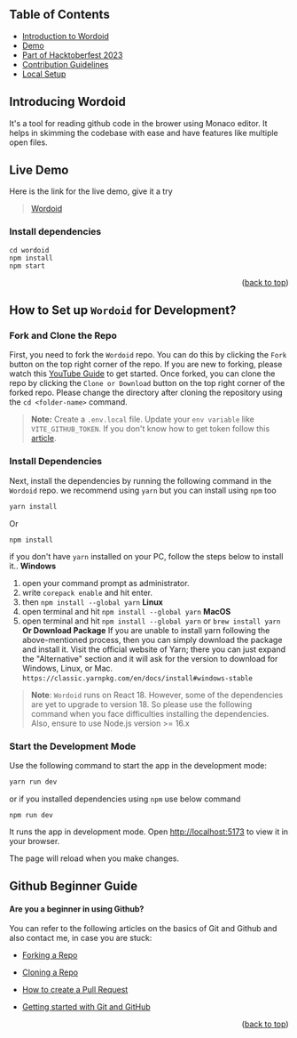 ## Table of Contents
- [Introduction to Wordoid](#introducing-Wordoid)
- [Demo](#live-demo)
- [Part of Hacktoberfest 2023](#open-source-programs-this-repo-has-been-part-of)
- [Contribution Guidelines](#contribution-guidelines)
- [Local Setup](#how-to-set-up-Wordoid-for-development)

## Introducing Wordoid
It's a tool for reading github code in the brower using Monaco editor. It helps in skimming the codebase with ease and have features like multiple open files.
## Live Demo
Here is the link for the live demo, give it a try
> [Wordoid](https://wordoid-1.netlify.app/)

### Install dependencies
```
cd wordoid
npm install
npm start
```
<p align="right">(<a href="#top">back to top</a>)</p>
<!-- ------------------------------------------------------------------------------------------------------------------------------------------------------------- -->

## How to Set up `Wordoid` for Development?
###  Fork and Clone the Repo

First, you need to fork the `Wordoid` repo. You can do this by clicking the `Fork` button on the top right corner of the repo. If you are new to forking, please watch this [YouTube Guide](https://www.youtube.com/watch?v=h8suY-Osn8Q) to get started.
Once forked, you can clone the repo by clicking the `Clone or Download` button on the top right corner of the forked repo.
Please change the directory after cloning the repository using the `cd <folder-name>` command.

> **Note:** Create a `.env.local` file. Update your `env variable` like `VITE_GITHUB_TOKEN`. If you don't know how to get token follow this [article](https://docs.github.com/en/authentication/keeping-your-account-and-data-secure/managing-your-personal-access-tokens).
### Install Dependencies
Next, install the dependencies by running the following command in the `Wordoid` repo. we recommend using `yarn` but you can install using `npm` too
```bash
yarn install
```
Or
```
npm install
```
if you don't have `yarn` installed on your PC, follow the steps below to install it..
**Windows**
1. open your command prompt as administrator.
2. write `corepack enable` and hit enter.
3. then `npm install --global yarn`
**Linux**
1. open terminal and hit `npm install --global yarn`
**MacOS**
1. open terminal and hit `npm install --global yarn`
   or
   `brew install yarn`
**Or Download Package**
If you are unable to install yarn following the above-mentioned process, then you can simply download the package and install it. Visit the official website of Yarn; there you can just expand the "Alternative" section and it will ask for the version to download for Windows, Linux, or Mac.
`https://classic.yarnpkg.com/en/docs/install#windows-stable`
> **Note**: `Wordoid` runs on React 18. However, some of the dependencies are yet to upgrade to version 18. So please use the following command when you face difficulties installing the dependencies. Also, ensure to use Node.js version >= 16.x
### Start the Development Mode
Use the following command to start the app in the development mode:
```bash
yarn run dev
```
or if you installed dependencies using `npm` use below command
```
npm run dev
```
It runs the app in development mode. Open [http://localhost:5173](http://localhost:5173) to view it in your browser.

The page will reload when you make changes.

## Github Beginner Guide
#### Are you a beginner in using Github?

You can refer to the following articles on the basics of Git and Github and also contact me, in case you are stuck:
- [Forking a Repo](https://help.github.com/en/github/getting-started-with-github/fork-a-repo)
- [Cloning a Repo](https://help.github.com/en/desktop/contributing-to-projects/creating-an-issue-or-pull-request)
- [How to create a Pull Request](https://opensource.com/article/19/7/create-pull-request-github)
- [Getting started with Git and GitHub](https://towardsdatascience.com/getting-started-with-git-and-github-6fcd0f2d4ac6)
  


	 <p align="right">(<a href="#top">back to top</a>)</p>


<!-- ------------------------------------------------------------------------------------------------------------------------------------------------------------------ -->
